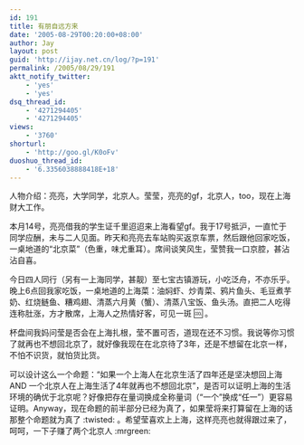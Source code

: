```yaml
---
id: 191
title: 有朋自远方来
date: '2005-08-29T00:20:00+08:00'
author: Jay
layout: post
guid: 'http://ijay.net.cn/log/?p=191'
permalink: /2005/08/29/191
aktt_notify_twitter:
    - 'yes'
    - 'yes'
dsq_thread_id:
    - '4271294405'
    - '4271294405'
views:
    - '3760'
shorturl:
    - 'http://goo.gl/K0oFv'
duoshuo_thread_id:
    - '6.3356038888418E+18'
---
```


人物介绍：亮亮，大学同学，北京人。莹莹，亮亮的gf，北京人，too，现在上海财大工作。

本月14号，亮亮借我的学生证千里迢迢来上海看望gf。我于17号抵沪，一直忙于同学应酬，未与二人见面。昨天和亮亮去车站购买返京车票，然后跟他回家吃饭，一桌地道的“北京菜”（色重，味尤重耳）。席间谈笑风生，莹赞我一口京腔，甚沾沾自喜。

今日四人同行（另有一上海同学，甚靓）至七宝古镇游玩，小吃泛舟，不亦乐乎。晚上6点回我家吃饭，一桌地道的上海菜：油焖虾、炒青菜、鸦片鱼头、毛豆煮芋奶、红烧鲢鱼、糟鸡翅、清蒸六月黄（蟹）、清蒸八宝饭、鱼头汤。直把二人吃得连称肚涨，方才散席，上海人之热情好客，可见一斑 :cool: 。

杯盘间我妈问莹是否会在上海扎根，莹不置可否，道现在还不习惯。我说等你习惯了就再也不想回北京了，就好像我现在在北京待了3年，还是不想留在北京一样，不怕不识货，就怕货比货。

可以设计这么一个命题：“如果一个上海人在北京生活了四年还是坚决想回上海 AND 一个北京人在上海生活了4年就再也不想回北京”，是否可以证明上海的生活环境的确优于北京呢？好像把存在量词换成全称量词（“一个”换成“任一”）更容易证明。Anyway，现在命题的前半部分已经为真了，如果莹将来打算留在上海的话那整个命题就为真了 :twisted: 。希望莹喜欢上上海，这样亮亮也就得跟过来了，呵呵，一下子赚了两个北京人 :mrgreen: